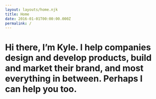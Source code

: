 ```yaml
---
layout: layouts/home.njk
title: Home
date: 2016-01-01T00:00:00.000Z
permalink: /
---
```


<h1 class="supersized-heading gradient">
  Hi there, I’m Kyle. I help companies design and develop products, build and market their brand, and most everything in between. Perhaps I can help you&nbsp;too.
</h1>

<!-- [![Deploy to Netlify](https://www.netlify.com/img/deploy/button.svg)](https://app.netlify.com/start/deploy?repository=https://github.com/danurbanowicz/eleventy-netlify-boilerplate&stack=cms) -->
